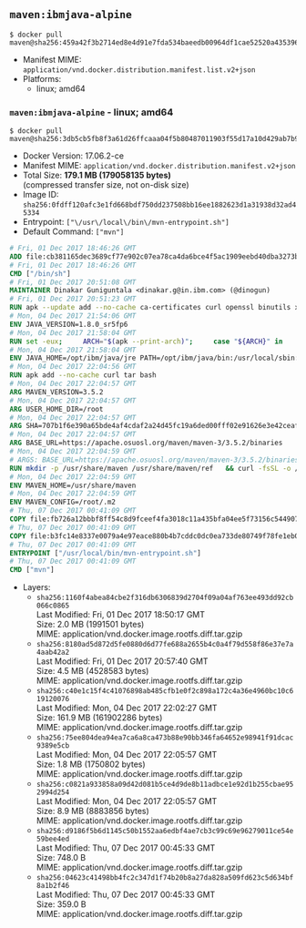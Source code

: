 ## `maven:ibmjava-alpine`

```console
$ docker pull maven@sha256:459a42f3b2714ed8e4d91e7fda534baeedb00964df1cae52520a435396d91b5d
```

-	Manifest MIME: `application/vnd.docker.distribution.manifest.list.v2+json`
-	Platforms:
	-	linux; amd64

### `maven:ibmjava-alpine` - linux; amd64

```console
$ docker pull maven@sha256:3db5cb5fb8f3a61d26ffcaaa04f5b80487011903f55d17a10d429ab7b9f9bd26
```

-	Docker Version: 17.06.2-ce
-	Manifest MIME: `application/vnd.docker.distribution.manifest.v2+json`
-	Total Size: **179.1 MB (179058135 bytes)**  
	(compressed transfer size, not on-disk size)
-	Image ID: `sha256:0fdff120afc3e1fd668bdf750dd237508bb16ee1882623d1a31938d32ad45334`
-	Entrypoint: `["\/usr\/local\/bin\/mvn-entrypoint.sh"]`
-	Default Command: `["mvn"]`

```dockerfile
# Fri, 01 Dec 2017 18:46:26 GMT
ADD file:cb381165dec3689cf77e902c07ea78ca4da6bce4f5ac1909eebd40dba3273bfe in / 
# Fri, 01 Dec 2017 18:46:26 GMT
CMD ["/bin/sh"]
# Fri, 01 Dec 2017 20:51:08 GMT
MAINTAINER Dinakar Guniguntala <dinakar.g@in.ibm.com> (@dinogun)
# Fri, 01 Dec 2017 20:51:23 GMT
RUN apk --update add --no-cache ca-certificates curl openssl binutils xz     && GLIBC_VER="2.25-r0"     && ALPINE_GLIBC_REPO="https://github.com/sgerrand/alpine-pkg-glibc/releases/download"     && curl -Ls ${ALPINE_GLIBC_REPO}/${GLIBC_VER}/glibc-${GLIBC_VER}.apk > /tmp/${GLIBC_VER}.apk     && apk add --allow-untrusted /tmp/${GLIBC_VER}.apk     && curl -Ls https://www.archlinux.org/packages/core/x86_64/gcc-libs/download > /tmp/gcc-libs.tar.xz     && mkdir /tmp/gcc     && tar -xf /tmp/gcc-libs.tar.xz -C /tmp/gcc     && mv /tmp/gcc/usr/lib/libgcc* /tmp/gcc/usr/lib/libstdc++* /usr/glibc-compat/lib     && strip /usr/glibc-compat/lib/libgcc_s.so.* /usr/glibc-compat/lib/libstdc++.so*     && apk del curl binutils     && rm -rf /tmp/${GLIBC_VER}.apk /tmp/gcc /tmp/gcc-libs.tar.xz /var/cache/apk/*
# Mon, 04 Dec 2017 21:54:06 GMT
ENV JAVA_VERSION=1.8.0_sr5fp6
# Mon, 04 Dec 2017 21:58:04 GMT
RUN set -eux;     ARCH="$(apk --print-arch)";     case "${ARCH}" in        amd64|x86_64)          ESUM='b5e2824313e62d647c7c7c7c8a6eb8704e445e915da460d379aedd30e6835030';          YML_FILE='sdk/linux/x86_64/index.yml';          ;;        i386)          ESUM='5e2fd0cafeab9c72e8eb038eb22cf911a18607298a47cd3d4684179610ec364c';          YML_FILE='sdk/linux/i386/index.yml';          ;;        ppc64el|ppc64le)          ESUM='c2dc7e1cf3db66f7ea0497b48ecb79048a553eaa82d5595a43c9bd7542610b0b';          YML_FILE='sdk/linux/ppc64le/index.yml';          ;;        s390)          ESUM='5f3f12fefe36502954d69fb1178c2a8bcd88624bc77c4c7bafd9193adcc79398';          YML_FILE='sdk/linux/s390/index.yml';          ;;        s390x)          ESUM='116fbee3c36425056d6310dd6ef54ce3debdd7150fa57e28caf39f04108b3edc';          YML_FILE='sdk/linux/s390x/index.yml';          ;;        *)          echo "Unsupported arch: ${ARCH}";          exit 1;          ;;     esac;     BASE_URL="https://public.dhe.ibm.com/ibmdl/export/pub/systems/cloud/runtimes/java/meta/";     wget -q -U UA_IBM_JAVA_Docker -O /tmp/index.yml ${BASE_URL}/${YML_FILE};     JAVA_URL=$(cat /tmp/index.yml | sed -n '/'${JAVA_VERSION}'/{n;p}' | sed -n 's/\s*uri:\s//p' | tr -d '\r');     wget -q -U UA_IBM_JAVA_Docker -O /tmp/ibm-java.bin ${JAVA_URL};     echo "${ESUM}  /tmp/ibm-java.bin" | sha256sum -c -;     echo "INSTALLER_UI=silent" > /tmp/response.properties;     echo "USER_INSTALL_DIR=/opt/ibm/java" >> /tmp/response.properties;     echo "LICENSE_ACCEPTED=TRUE" >> /tmp/response.properties;     mkdir -p /opt/ibm;     chmod +x /tmp/ibm-java.bin;     /tmp/ibm-java.bin -i silent -f /tmp/response.properties;     rm -f /tmp/response.properties;     rm -f /tmp/index.yml;     rm -f /tmp/ibm-java.bin;     cd /opt/ibm/java/jre/lib;     rm -rf icc;
# Mon, 04 Dec 2017 21:58:04 GMT
ENV JAVA_HOME=/opt/ibm/java/jre PATH=/opt/ibm/java/bin:/usr/local/sbin:/usr/local/bin:/usr/sbin:/usr/bin:/sbin:/bin
# Mon, 04 Dec 2017 22:04:56 GMT
RUN apk add --no-cache curl tar bash
# Mon, 04 Dec 2017 22:04:57 GMT
ARG MAVEN_VERSION=3.5.2
# Mon, 04 Dec 2017 22:04:57 GMT
ARG USER_HOME_DIR=/root
# Mon, 04 Dec 2017 22:04:57 GMT
ARG SHA=707b1f6e390a65bde4af4cdaf2a24d45fc19a6ded00fff02e91626e3e42ceaff
# Mon, 04 Dec 2017 22:04:57 GMT
ARG BASE_URL=https://apache.osuosl.org/maven/maven-3/3.5.2/binaries
# Mon, 04 Dec 2017 22:04:59 GMT
# ARGS: BASE_URL=https://apache.osuosl.org/maven/maven-3/3.5.2/binaries MAVEN_VERSION=3.5.2 SHA=707b1f6e390a65bde4af4cdaf2a24d45fc19a6ded00fff02e91626e3e42ceaff USER_HOME_DIR=/root
RUN mkdir -p /usr/share/maven /usr/share/maven/ref   && curl -fsSL -o /tmp/apache-maven.tar.gz ${BASE_URL}/apache-maven-${MAVEN_VERSION}-bin.tar.gz   && echo "${SHA}  /tmp/apache-maven.tar.gz" | sha256sum -c -   && tar -xzf /tmp/apache-maven.tar.gz -C /usr/share/maven --strip-components=1   && rm -f /tmp/apache-maven.tar.gz   && ln -s /usr/share/maven/bin/mvn /usr/bin/mvn
# Mon, 04 Dec 2017 22:04:59 GMT
ENV MAVEN_HOME=/usr/share/maven
# Mon, 04 Dec 2017 22:04:59 GMT
ENV MAVEN_CONFIG=/root/.m2
# Thu, 07 Dec 2017 00:41:09 GMT
COPY file:fb726a12bbbf8ff54c8d9fceef4fa3018c11a435bfa04ee5f73156c544907861 in /usr/local/bin/mvn-entrypoint.sh 
# Thu, 07 Dec 2017 00:41:09 GMT
COPY file:b3fc14e8337e0079a4e97eace880b4b7cddc0dc0ea733de80749f78fe1eb089a in /usr/share/maven/ref/ 
# Thu, 07 Dec 2017 00:41:09 GMT
ENTRYPOINT ["/usr/local/bin/mvn-entrypoint.sh"]
# Thu, 07 Dec 2017 00:41:09 GMT
CMD ["mvn"]
```

-	Layers:
	-	`sha256:1160f4abea84cbe2f316db6306839d2704f09a04af763ee493dd92cb066c0865`  
		Last Modified: Fri, 01 Dec 2017 18:50:17 GMT  
		Size: 2.0 MB (1991501 bytes)  
		MIME: application/vnd.docker.image.rootfs.diff.tar.gzip
	-	`sha256:8180ad5d872d5fe0880d6d77fe688a2655b4c0a4f79d558f86e37e7a4aab42a2`  
		Last Modified: Fri, 01 Dec 2017 20:57:40 GMT  
		Size: 4.5 MB (4528583 bytes)  
		MIME: application/vnd.docker.image.rootfs.diff.tar.gzip
	-	`sha256:c40e1c15f4c41076898ab485cfb1e0f2c898a172c4a36e4960bc10c619120076`  
		Last Modified: Mon, 04 Dec 2017 22:02:27 GMT  
		Size: 161.9 MB (161902286 bytes)  
		MIME: application/vnd.docker.image.rootfs.diff.tar.gzip
	-	`sha256:75ee804dea94ea7ca6a8ca473b88e90bb346fa64652e98941f91dcac9389e5cb`  
		Last Modified: Mon, 04 Dec 2017 22:05:57 GMT  
		Size: 1.8 MB (1750802 bytes)  
		MIME: application/vnd.docker.image.rootfs.diff.tar.gzip
	-	`sha256:c0821a933858a09d42d081b5ce4d9de8b11adbce1e92d1b255cbae952994d254`  
		Last Modified: Mon, 04 Dec 2017 22:05:57 GMT  
		Size: 8.9 MB (8883856 bytes)  
		MIME: application/vnd.docker.image.rootfs.diff.tar.gzip
	-	`sha256:d9186f5b6d1145c50b1552aa6edbf4ae7cb3c99c69e96279011ce54e59bee4ed`  
		Last Modified: Thu, 07 Dec 2017 00:45:33 GMT  
		Size: 748.0 B  
		MIME: application/vnd.docker.image.rootfs.diff.tar.gzip
	-	`sha256:04623c41498bb4fc2c347d1f74b20b8a27da828a509fd623c5d634bf8a1b2f46`  
		Last Modified: Thu, 07 Dec 2017 00:45:33 GMT  
		Size: 359.0 B  
		MIME: application/vnd.docker.image.rootfs.diff.tar.gzip
